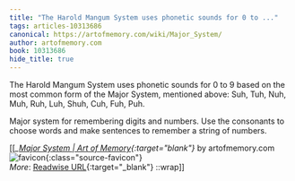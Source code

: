 ```yaml
---
title: "The Harold Mangum System uses phonetic sounds for 0 to ..."
tags: articles-10313686
canonical: https://artofmemory.com/wiki/Major_System/
author: artofmemory.com
book: 10313686
hide_title: true
---
```


The Harold Mangum System uses phonetic sounds for 0 to 9 based on the most common form of the Major System, mentioned above: Suh, Tuh, Nuh, Muh, Ruh, Luh, Shuh, Cuh, Fuh, Puh.

Major system for remembering digits and numbers. Use the consonants to choose words and make sentences to remember a string of numbers.


[[<cite>_[Major System | Art of Memory](https://artofmemory.com/wiki/Major_System/){:target="_blank"}_</cite> by artofmemory.com ![favicon](https://s2.googleusercontent.com/s2/favicons?domain=artofmemory.com){:class="source-favicon"}<br>
_More_: [Readwise URL](https://readwise.io/open/210379947){:target="_blank"}
::wrap]]